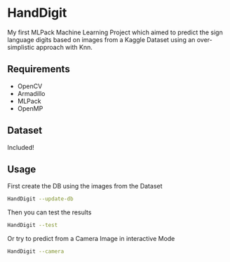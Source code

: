 # HandDigit
My first MLPack Machine Learning Project which aimed to predict the sign language digits based on images from a Kaggle Dataset using
an over-simplistic approach with Knn.

## Requirements
* OpenCV
* Armadillo
* MLPack
* OpenMP

## Dataset
Included!

## Usage
First create the DB using the images from the Dataset
```bash
HandDigit --update-db
```
Then you can test the results
```bash
HandDigit --test
```
Or try to predict from a Camera Image in interactive Mode
```bash
HandDigit --camera
```
